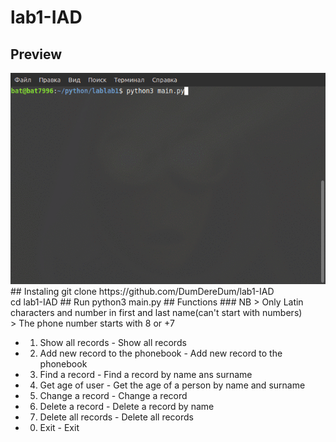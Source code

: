 # lab1-IAD
## Preview
<img src="https://github.com/DumDereDum/lab1-IAD/blob/master/rev/review">
## Instaling
git clone https://github.com/DumDereDum/lab1-IAD <br>
cd lab1-IAD
## Run
python3 main.py
## Functions
### NB
> Only Latin characters and number in first and last name(can't start with numbers)<br>
> The phone number starts with 8 or +7<br>

* 1. Show all records - Show all records
* 2. Add new record to the phonebook - Add new record to the phonebook
* 3. Find a record - Find a record by name ans surname
* 4. Get age of user - Get the age of a person by name and surname
* 5. Change a record - Change a record
* 6. Delete a record - Delete a record by name
* 7. Delete all records - Delete all records
* 0. Exit - Exit
